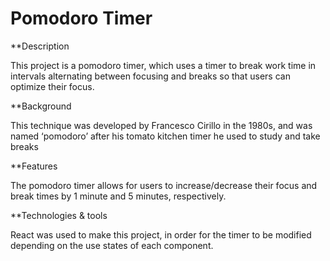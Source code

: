 # Pomodoro Timer
**Description

This project is a pomodoro timer, which uses a timer to break work time in intervals alternating between focusing and breaks so that users can optimize their focus.

**Background

This technique was developed by Francesco Cirillo in the 1980s, and was named ‘pomodoro’ after his tomato kitchen timer he used to study and take breaks

**Features

The pomodoro timer allows for users to increase/decrease their focus and break times by 1 minute and 5 minutes, respectively.

**Technologies & tools

React was used to make this project, in order for the timer to be modified depending on the use states of each component.
